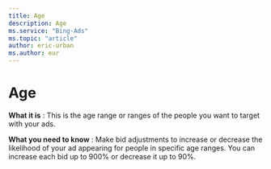 ```yaml
---
title: Age
description: Age
ms.service: "Bing-Ads"
ms.topic: "article"
author: eric-urban
ms.author: eur
---
```


# Age

**What it is** : This is the age range or ranges of the people you want to target with your ads.

**What you need to know** : Make bid adjustments to increase or decrease the likelihood of your ad appearing for people in specific age ranges. You can increase each bid up to 900% or decrease it up to 90%.


